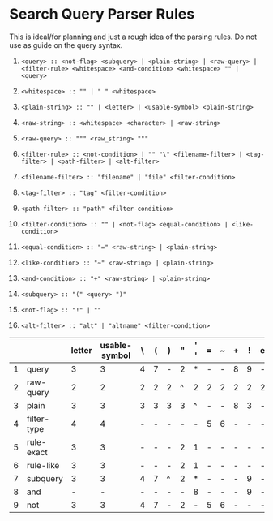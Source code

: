 # Search Query Parser Rules

This is ideal/for planning and just a rough idea of the parsing rules. Do not use as guide on the query syntax.

1. `<query> :: <not-flag> <subquery> | <plain-string> | <raw-query> | <filter-rule> <whitespace> <and-condition> <whitespace> "" | <query>`

2. `<whitespace> :: "" | " " <whitespace>`

3. `<plain-string> :: "" | <letter> | <usable-symbol> <plain-string>`

4. `<raw-string> :: <whitespace> <character> | <raw-string>`

5. `<raw-query> :: """ <raw_string> """`

6. `<filter-rule> :: <not-condition> | "" "\" <filename-filter> | <tag-filter> | <path-filter> | <alt-filter>`

7. `<filename-filter> :: "filename" | "file" <filter-condition>`

8. `<tag-filter> :: "tag" <filter-condition>`

9. `<path-filter> :: "path" <filter-condition>`

10. `<filter-condition> :: "" | <not-flag> <equal-condition> | <like-condition>`

11. `<equal-condition> :: "=" <raw-string> | <plain-string>`

12. `<like-condition> :: "~" <raw-string> | <plain-string>`

13. `<and-condition> :: "+" <raw-string> | <plain-string>`

14. `<subquery> :: "(" <query> ")"`

15. `<not-flag> :: "!" | ""`

16. `<alt-filter> :: "alt" | "altname" <filter-condition>`


|  |           | letter | usable-symbol | \ | ( | ) | " | ' ' | = | ~ | + | ! | else |
|--|-----------|--------|---------------|---|---|---|---|-----|---|---|---|---|------|
|1 |query      |    3   |       3       | 4 | 7 | - | 2 |  *  | - | - | 8 | 9 |  -   |
|2 |raw-query  |    2   |       2       | 2 | 2 | 2 | ^ |  2  | 2 | 2 | 2 | 2 |  2   |
|3 |plain      |    3   |       3       | 3 | 3 | 3 | 3 |  ^  | - | - | 8 | 3 |  -   | 
|4 |filter-type|    4   |       4       | - | - | - | - |  -  | 5 | 6 | - | - |  -   |
|5 |rule-exact |    3   |       3       | - | - | - | 2 |  1  | - | - | - | - |  -   |
|6 |rule-like  |    3   |       3       | - | - | - | 2 |  1  | - | - | - | - |  -   |
|7 |subquery   |    3   |       3       | 4 | 7 | ^ | 2 |  *  | - | - | - | 9 |  -   |
|8 |and        |    -   |       -       | - | - | - | - |  8  | - | - | - | 9 |  -   |
|9 |not        |    3   |       3       | 4 | 7 | - | 2 |  -  | 5 | 6 | - | - |  -   |